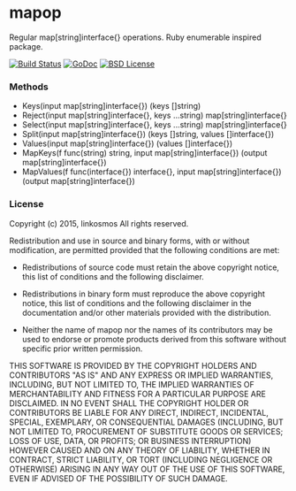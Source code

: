 # mapop

Regular map[string]interface{} operations. Ruby enumerable inspired package.

[![Build Status](https://travis-ci.org/linkosmos/mapop.svg?branch=master)](https://travis-ci.org/linkosmos/mapop)
[![GoDoc](http://godoc.org/github.com/linkosmos/mapop?status.svg)](http://godoc.org/github.com/linkosmos/mapop)
[![BSD License](http://img.shields.io/badge/license-BSD-blue.svg)](http://opensource.org/licenses/BSD-3-Clause)

### Methods
 - Keys(input map[string]interface{}) (keys []string)
 - Reject(input map[string]interface{}, keys ...string) map[string]interface{}
 - Select(input map[string]interface{}, keys ...string) map[string]interface{}
 - Split(input map[string]interface{}) (keys []string, values []interface{})
 - Values(input map[string]interface{}) (values []interface{})
 - MapKeys(f func(string) string, input map[string]interface{}) (output map[string]interface{})
 - MapValues(f func(interface{}) interface{}, input map[string]interface{}) (output map[string]interface{})

### License

Copyright (c) 2015, linkosmos
All rights reserved.

Redistribution and use in source and binary forms, with or without
modification, are permitted provided that the following conditions are met:

* Redistributions of source code must retain the above copyright notice, this
  list of conditions and the following disclaimer.

* Redistributions in binary form must reproduce the above copyright notice,
  this list of conditions and the following disclaimer in the documentation
  and/or other materials provided with the distribution.

* Neither the name of mapop nor the names of its
  contributors may be used to endorse or promote products derived from
  this software without specific prior written permission.

THIS SOFTWARE IS PROVIDED BY THE COPYRIGHT HOLDERS AND CONTRIBUTORS "AS IS"
AND ANY EXPRESS OR IMPLIED WARRANTIES, INCLUDING, BUT NOT LIMITED TO, THE
IMPLIED WARRANTIES OF MERCHANTABILITY AND FITNESS FOR A PARTICULAR PURPOSE ARE
DISCLAIMED. IN NO EVENT SHALL THE COPYRIGHT HOLDER OR CONTRIBUTORS BE LIABLE
FOR ANY DIRECT, INDIRECT, INCIDENTAL, SPECIAL, EXEMPLARY, OR CONSEQUENTIAL
DAMAGES (INCLUDING, BUT NOT LIMITED TO, PROCUREMENT OF SUBSTITUTE GOODS OR
SERVICES; LOSS OF USE, DATA, OR PROFITS; OR BUSINESS INTERRUPTION) HOWEVER
CAUSED AND ON ANY THEORY OF LIABILITY, WHETHER IN CONTRACT, STRICT LIABILITY,
OR TORT (INCLUDING NEGLIGENCE OR OTHERWISE) ARISING IN ANY WAY OUT OF THE USE
OF THIS SOFTWARE, EVEN IF ADVISED OF THE POSSIBILITY OF SUCH DAMAGE.

